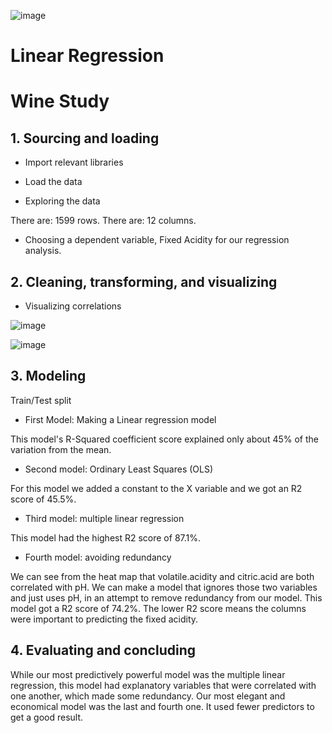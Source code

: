 ![image](https://user-images.githubusercontent.com/86930309/227042359-b1551925-9d9a-410e-93cc-f2c19b9534e1.png)

# Linear Regression
# Wine Study

## 1. Sourcing and loading

- Import relevant libraries

- Load the data

- Exploring the data

There are: 1599 rows.
There are: 12 columns.

- Choosing a dependent variable, Fixed Acidity for our regression analysis.

## 2. Cleaning, transforming, and visualizing

- Visualizing correlations

![image](https://user-images.githubusercontent.com/86930309/221759145-4096c811-7035-45ee-9604-6d717c5d5ac1.png)

![image](https://user-images.githubusercontent.com/86930309/221759205-22298928-e8d6-4b54-bc8f-b2668cc99e74.png)

## 3. Modeling

Train/Test split
- First Model: Making a Linear regression model

 This model's R-Squared coefficient score explained only about 45% of the variation from the mean.

- Second model: Ordinary Least Squares (OLS)

For this model we added a constant to the X variable and we got an R2 score of 45.5%.

- Third model: multiple linear regression

This model had the highest R2 score of 87.1%.

- Fourth model: avoiding redundancy

We can see from the heat map that volatile.acidity and citric.acid are both correlated with pH. We can make a model that ignores those two variables and just uses pH, in an attempt to remove redundancy from our model. This model got a R2 score of 74.2%. The lower R2 score means the columns were important to predicting the fixed acidity.


## 4. Evaluating and concluding

While our most predictively powerful model was the multiple linear regression, this model had explanatory variables that were correlated with one another, which made some redundancy. Our most elegant and economical model was the last and fourth one. It used fewer predictors to get a good result.
